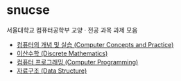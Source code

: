 # snucse

서울대학교 컴퓨터공학부 교양 · 전공 과목 과제 모음

* [컴퓨터의 개념 및 실습 (Computer Concepts and Practice)](./Computer%20Concepts%20and%20Practice)
* [이산수학 (Discrete Mathematics)](./Discrete%20Mathematics)
* [컴퓨터 프로그래밍 (Computer Programming)](./Computer%20Programming)
* [자료구조 (Data Structure)](./Data%20Structure/)